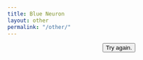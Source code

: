 ```yaml
---
title: Blue Neuron
layout: other
permalink: "/other/"
---
```


<style>
.randomize > * {display: none;}
.randomize > *:nth-child(1), .randomize > *:nth-child(2) {display: block;}
</style>
<center>
<button type="button" onClick="window.location.reload();">Try again.</button>
<br>
<br>
<br>
<div style="width:70%;">
<ul class="randomize">
  <li><img data-src="https://i.imgur.com/ccKj52z.png" style="width: 500px;" /></li>
  <li><img data-src="https://i.imgur.com/OLSSoyf.jpg" style="width: 500px;" /></li>
  <li><img data-src="https://i.imgur.com/ihr0gj4.jpg" style="width: 500px;" /></li>
  <li><img data-src="https://i.imgur.com/lxituVC.jpg" style="width: 500px;" /></li>
  <li><img data-src="https://i.imgur.com/kiPffNT.jpg" style="width: 500px;" /></li>
  <li><img data-src="https://i.imgur.com/PsMrfxe.jpg" style="width: 500px;" /></li>
  <li><img data-src="https://i.imgur.com/50UvCKt.jpg" style="width: 500px;" /></li>
  <li><img data-src="https://i.imgur.com/DOwf0iX.jpg" style="width: 500px;" /></li>
  <li><img data-src="https://i.imgur.com/qVQ5Ktt.jpg" style="width: 500px;" /></li>
  <li><img data-src="https://i.imgur.com/ZC5E29w.jpg" style="width: 500px;" /></li>
  <li><img data-src="https://i.imgur.com/BcHE8Vu.jpg" style="width: 500px;" /></li>
  <li><img data-src="https://i.imgur.com/TExmMPQ.jpg" style="width: 500px;" /></li>
  <li><img data-src="https://i.imgur.com/Uezyvoi.png" style="width: 500px;" /></li>
  <li><img data-src="https://i.imgur.com/rixucr0.png" style="width: 500px;" /></li>
  <li><img data-src="https://i.imgur.com/vEfdOxx.jpg" style="width: 500px;" /></li>
  <li><img data-src="https://i.imgur.com/ZEnDd8V.png" style="width: 500px;" /></li>
  <li><img data-src="https://i.imgur.com/MCBt0mA.png" style="width: 500px;" /></li>
  <li><img data-src="https://i.imgur.com/pVkqr1w.png" style="width: 500px;" /></li>
  <li><img data-src="https://i.imgur.com/Y7mnKbD.png" style="width: 500px;" /></li>
  <li><img data-src="https://i.imgur.com/GaJMLq4.jpg" style="width: 500px;" /></li>
  <li><img data-src="https://i.imgur.com/xRGJUVN.jpg" style="width: 500px;" /></li>
  <li><img data-src="https://i.imgur.com/Sn6nfda.png" style="width: 500px;" /></li>
  <li><img data-src="https://i.imgur.com/OCYAyn1.jpg" style="width: 500px;" /></li>
  <li><img data-src="https://i.imgur.com/5FNgzGR.jpg" style="width: 500px;" /></li>
  <li><img data-src="https://i.imgur.com/eAw0JRO.jpg" style="width: 500px;" /></li>
  <li><img data-src="https://i.imgur.com/W9hfNSS.jpg" style="width: 500px;" /></li>
  <li><img data-src="https://i.imgur.com/oMk1FH1.jpg" style="width: 500px;" /></li>
  <li><img data-src="https://i.imgur.com/NW1XroL.jpg" style="width: 500px;" /></li>
  <li><img data-src="https://i.imgur.com/EG8zQL1.jpg" style="width: 500px;" /></li>
  <li><img data-src="https://i.imgur.com/lwQ7bDY.jpg" style="width: 500px;" /></li>
  <li><img data-src="https://i.imgur.com/DNOaMd1.jpg" style="width: 500px;" /></li>
  <li><img data-src="https://i.imgur.com/eeJemB7.jpg" style="width: 500px;" /></li>
  <li><img data-src="https://i.imgur.com/K9l4rFF.jpg" style="width: 500px;" /></li>
  <li><img data-src="https://i.imgur.com/ky0pNuC.jpg" style="width: 500px;" /></li>
  <li><img data-src="https://i.imgur.com/mbT4zTp.jpg" style="width: 500px;" /></li>
  <li><img data-src="https://i.imgur.com/fi2WzAs.jpg" style="width: 500px;" /></li>
  <li><img data-src="https://i.imgur.com/Mpmnlhj.jpg" style="width: 500px;" /></li>
  <li><img data-src="https://i.imgur.com/jUqsRXp.jpg" style="width: 500px;" /></li>
  <li><img data-src="https://i.imgur.com/95mFrsU.jpg" style="width: 500px;" /></li>
  <li><img data-src="https://i.imgur.com/SmqWzSt.jpg" style="width: 500px;" /></li>
  <li><img data-src="https://i.imgur.com/OzE3ERa.jpg" style="width: 500px;" /></li>
  <li><img data-src="https://i.imgur.com/FQb5bLs.jpg" style="width: 500px;" /></li>
  <li><img data-src="https://i.imgur.com/YGUL2ay.jpg" style="width: 500px;" /></li>
  <li><img data-src="https://i.imgur.com/YUVtuRp.jpg" style="width: 500px;" /></li>
  <li><img data-src="https://i.imgur.com/WIURdU2.jpg" style="width: 500px;" /></li>
  <li><img data-src="https://i.imgur.com/Wf64bZi.jpg" style="width: 500px;" /></li>
  <li><img data-src="https://i.imgur.com/mNueJbq.png" style="width: 500px;" /></li>
  <li><img data-src="https://i.imgur.com/xzOqspr.gif" style="width: 500px;" /></li>
  <li><img data-src="https://i.imgur.com/b9Cayyb.gif" style="width: 500px;" /></li>
  <li><iframe width="760" height="515" src="https://www.youtube.com/embed/BQXbbWVJ4sA?start=123" title="YouTube video player" frameborder="0" allow="accelerometer; autoplay; clipboard-write; encrypted-media; gyroscope; picture-in-picture" allowfullscreen></iframe></li>
  <li><iframe width="760" height="515" src="https://youtube.com/embed/K5VM--QR_ys?feature=share" title="YouTube video player" frameborder="0" allow="accelerometer; autoplay; clipboard-write; encrypted-media; gyroscope; picture-in-picture" allowfullscreen></iframe></li>
  <li><iframe width="760" height="515" src="https://youtube.com/embed/RZuKyIYMSEw?feature=share" title="YouTube video player" frameborder="0" allow="accelerometer; autoplay; clipboard-write; encrypted-media; gyroscope; picture-in-picture" allowfullscreen></iframe></li>
  <li><iframe width="760" height="515" src="https://youtube.com/embed/zT3jf1EdtW4?feature=share" title="YouTube video player" frameborder="0" allow="accelerometer; autoplay; clipboard-write; encrypted-media; gyroscope; picture-in-picture" allowfullscreen></iframe></li>
  <li><iframe width="760" height="515" src="https://youtube.com/embed/4uKuogq4ZGc?feature=share" title="YouTube video player" frameborder="0" allow="accelerometer; autoplay; clipboard-write; encrypted-media; gyroscope; picture-in-picture" allowfullscreen></iframe></li>
  <li><iframe width="760" height="515" src="https://youtube.com/embed/pkuQ78xb-Fg?feature=share" title="YouTube video player" frameborder="0" allow="accelerometer; autoplay; clipboard-write; encrypted-media; gyroscope; picture-in-picture" allowfullscreen></iframe></li>
  <li><iframe width="760" height="515" src="https://youtube.com/embed/cW9B8ue8vvo?feature=share" title="YouTube video player" frameborder="0" allow="accelerometer; autoplay; clipboard-write; encrypted-media; gyroscope; picture-in-picture" allowfullscreen></iframe></li>
  <li><iframe width="760" height="515" src="https://youtube.com/embed/8_BkESaOJH0?feature=share" title="YouTube video player" frameborder="0" allow="accelerometer; autoplay; clipboard-write; encrypted-media; gyroscope; picture-in-picture" allowfullscreen></iframe></li>
  <li><iframe width="760" height="515" src="https://youtube.com/embed/VYQVlVoWoPY?feature=share" title="YouTube video player" frameborder="0" allow="accelerometer; autoplay; clipboard-write; encrypted-media; gyroscope; picture-in-picture" allowfullscreen></iframe></li>
  <li><iframe width="760" height="515" src="https://youtube.com/embed/OkmNXy7er84?feature=share" title="YouTube video player" frameborder="0" allow="accelerometer; autoplay; clipboard-write; encrypted-media; gyroscope; picture-in-picture" allowfullscreen></iframe></li>
  <li><iframe width="760" height="515" src="https://youtube.com/embed/Bz5UrvN4_qs?feature=share" title="YouTube video player" frameborder="0" allow="accelerometer; autoplay; clipboard-write; encrypted-media; gyroscope; picture-in-picture" allowfullscreen></iframe></li>
  <li><iframe width="760" height="515" src="https://youtube.com/embed/8iYMtyy8kEo?feature=share" title="YouTube video player" frameborder="0" allow="accelerometer; autoplay; clipboard-write; encrypted-media; gyroscope; picture-in-picture" allowfullscreen></iframe></li>
  <li><iframe width="760" height="515" src="https://youtube.com/embed/YIdcDL64KCE?feature=share" title="YouTube video player" frameborder="0" allow="accelerometer; autoplay; clipboard-write; encrypted-media; gyroscope; picture-in-picture" allowfullscreen></iframe></li>
  <li><iframe width="760" height="515" src="https://youtube.com/embed/0baJWldz4o0?feature=share" title="YouTube video player" frameborder="0" allow="accelerometer; autoplay; clipboard-write; encrypted-media; gyroscope; picture-in-picture" allowfullscreen></iframe></li>
  <li><iframe width="760" height="515" src="https://youtube.com/embed/QkF_G-RF66M?feature=share" title="YouTube video player" frameborder="0" allow="accelerometer; autoplay; clipboard-write; encrypted-media; gyroscope; picture-in-picture" allowfullscreen></iframe></li>
  <li><iframe width="760" height="515" src="https://youtube.com/embed/RPN3eCinQj0?feature=share" title="YouTube video player" frameborder="0" allow="accelerometer; autoplay; clipboard-write; encrypted-media; gyroscope; picture-in-picture" allowfullscreen></iframe></li>
  <li><iframe width="760" height="515" src="https://youtube.com/embed/vvCGZEqk8Ak?feature=share" title="YouTube video player" frameborder="0" allow="accelerometer; autoplay; clipboard-write; encrypted-media; gyroscope; picture-in-picture" allowfullscreen></iframe></li>
  <li><iframe width="760" height="515" src="https://youtube.com/embed/aZE3l9Ju9QA?feature=share" title="YouTube video player" frameborder="0" allow="accelerometer; autoplay; clipboard-write; encrypted-media; gyroscope; picture-in-picture" allowfullscreen></iframe></li>
  <li><iframe width="760" height="515" src="https://youtube.com/embed/6X9CEi8wkBc?feature=share" title="YouTube video player" frameborder="0" allow="accelerometer; autoplay; clipboard-write; encrypted-media; gyroscope; picture-in-picture" allowfullscreen></iframe></li>
  <li><iframe width="760" height="515" src="https://youtube.com/embed/kRrP-bZvD2s?feature=share" title="YouTube video player" frameborder="0" allow="accelerometer; autoplay; clipboard-write; encrypted-media; gyroscope; picture-in-picture" allowfullscreen></iframe></li>
  <li><iframe width="760" height="515" src="https://youtube.com/embed/JBb_A2GkD8M?feature=share" title="YouTube video player" frameborder="0" allow="accelerometer; autoplay; clipboard-write; encrypted-media; gyroscope; picture-in-picture" allowfullscreen></iframe></li>
  <li><iframe width="760" height="515" src="https://youtube.com/embed/JBb_A2GkD8M?feature=share" title="YouTube video player" frameborder="0" allow="accelerometer; autoplay; clipboard-write; encrypted-media; gyroscope; picture-in-picture" allowfullscreen></iframe></li>
  <li><iframe width="760" height="515" src="https://youtube.com/embed/V4zO_1Z_1S8?feature=share" title="YouTube video player" frameborder="0" allow="accelerometer; autoplay; clipboard-write; encrypted-media; gyroscope; picture-in-picture" allowfullscreen></iframe></li>
  <li><iframe width="760" height="515" src="https://youtube.com/embed/0rDONFEvbxo?feature=share" title="YouTube video player" frameborder="0" allow="accelerometer; autoplay; clipboard-write; encrypted-media; gyroscope; picture-in-picture" allowfullscreen></iframe></li>
  <li><iframe width="760" height="515" src="https://youtube.com/embed/CGt-rTDkMcM?feature=share" title="YouTube video player" frameborder="0" allow="accelerometer; autoplay; clipboard-write; encrypted-media; gyroscope; picture-in-picture" allowfullscreen></iframe></li>
  <li><iframe width="760" height="515" src="https://youtube.com/embed/-UKuQkhdpvs?feature=share" title="YouTube video player" frameborder="0" allow="accelerometer; autoplay; clipboard-write; encrypted-media; gyroscope; picture-in-picture" allowfullscreen></iframe></li>
  <li><iframe width="760" height="515" src="https://youtube.com/embed/jnprWvFHU78?feature=share" title="YouTube video player" frameborder="0" allow="accelerometer; autoplay; clipboard-write; encrypted-media; gyroscope; picture-in-picture" allowfullscreen></iframe></li>
  <li><iframe width="760" height="515" src="https://youtube.com/embed/QaFnOnxPMBk?feature=share" title="YouTube video player" frameborder="0" allow="accelerometer; autoplay; clipboard-write; encrypted-media; gyroscope; picture-in-picture" allowfullscreen></iframe></li>
  <li><iframe width="760" height="515" src="https://youtube.com/embed/bl5TUw7sUBs?feature=share" title="YouTube video player" frameborder="0" allow="accelerometer; autoplay; clipboard-write; encrypted-media; gyroscope; picture-in-picture" allowfullscreen></iframe></li>
  <li><iframe width="760" height="515" src="https://youtube.com/embed/VUTk0LeEk1A?feature=share" title="YouTube video player" frameborder="0" allow="accelerometer; autoplay; clipboard-write; encrypted-media; gyroscope; picture-in-picture" allowfullscreen></iframe></li>
  <li><iframe width="760" height="515" src="https://youtube.com/embed/VUTk0LeEk1A?feature=share" title="YouTube video player" frameborder="0" allow="accelerometer; autoplay; clipboard-write; encrypted-media; gyroscope; picture-in-picture" allowfullscreen></iframe></li>
  <li><iframe width="760" height="515" src="https://youtube.com/embed/D-uV8TGjaGU?feature=share" title="YouTube video player" frameborder="0" allow="accelerometer; autoplay; clipboard-write; encrypted-media; gyroscope; picture-in-picture" allowfullscreen></iframe></li>
  <li><iframe width="760" height="515" src="https://youtube.com/embed/A59DZlNQ4Oo?feature=share" title="YouTube video player" frameborder="0" allow="accelerometer; autoplay; clipboard-write; encrypted-media; gyroscope; picture-in-picture" allowfullscreen></iframe></li>
  <li><iframe width="760" height="515" src="https://youtube.com/embed/oG7jKUHsLfY?feature=share" title="YouTube video player" frameborder="0" allow="accelerometer; autoplay; clipboard-write; encrypted-media; gyroscope; picture-in-picture" allowfullscreen></iframe></li>
  <li><iframe width="760" height="515" src="https://youtube.com/embed/HMq9F8Iuhlg?feature=share" title="YouTube video player" frameborder="0" allow="accelerometer; autoplay; clipboard-write; encrypted-media; gyroscope; picture-in-picture" allowfullscreen></iframe></li>
  <li><iframe width="760" height="515" src="https://youtube.com/embed/JMcNzjzw63I?feature=share" title="YouTube video player" frameborder="0" allow="accelerometer; autoplay; clipboard-write; encrypted-media; gyroscope; picture-in-picture" allowfullscreen></iframe></li>
  <li><iframe width="760" height="515" src="https://youtube.com/embed/BuQG6_evFc8?feature=share" title="YouTube video player" frameborder="0" allow="accelerometer; autoplay; clipboard-write; encrypted-media; gyroscope; picture-in-picture" allowfullscreen></iframe></li>
  <li><iframe width="760" height="515" src="https://youtube.com/embed/c83ndPAILhs?feature=share" title="YouTube video player" frameborder="0" allow="accelerometer; autoplay; clipboard-write; encrypted-media; gyroscope; picture-in-picture" allowfullscreen></iframe></li>
  <li><iframe width="760" height="515" src="https://youtube.com/embed/iwtDqVsnqh0?feature=share" title="YouTube video player" frameborder="0" allow="accelerometer; autoplay; clipboard-write; encrypted-media; gyroscope; picture-in-picture" allowfullscreen></iframe></li>
  <li><iframe width="760" height="515" src="https://youtube.com/embed/UgiDrYTdNmE?feature=share" title="YouTube video player" frameborder="0" allow="accelerometer; autoplay; clipboard-write; encrypted-media; gyroscope; picture-in-picture" allowfullscreen></iframe></li>
  <li><iframe width="760" height="515" src="https://youtube.com/embed/cvvd-9azD1M?feature=share" title="YouTube video player" frameborder="0" allow="accelerometer; autoplay; clipboard-write; encrypted-media; gyroscope; picture-in-picture" allowfullscreen></iframe></li>
  <li><iframe width="760" height="515" src="https://youtube.com/embed/eGUsqIPurNQ?feature=share" title="YouTube video player" frameborder="0" allow="accelerometer; autoplay; clipboard-write; encrypted-media; gyroscope; picture-in-picture" allowfullscreen></iframe></li>
  <li><iframe width="760" height="515" src="https://youtube.com/embed/-fWw7FE9tTo?feature=share" title="YouTube video player" frameborder="0" allow="accelerometer; autoplay; clipboard-write; encrypted-media; gyroscope; picture-in-picture" allowfullscreen></iframe></li>
  <li><iframe width="760" height="515" src="https://youtube.com/embed/Dy4HA3vUv2c?feature=share" title="YouTube video player" frameborder="0" allow="accelerometer; autoplay; clipboard-write; encrypted-media; gyroscope; picture-in-picture" allowfullscreen></iframe></li>
  <li><iframe width="760" height="515" src="https://youtube.com/embed/3lEko6kMfng?feature=share" title="YouTube video player" frameborder="0" allow="accelerometer; autoplay; clipboard-write; encrypted-media; gyroscope; picture-in-picture" allowfullscreen></iframe></li>
  <li><iframe width="760" height="515" src="https://youtube.com/embed/OKv-lTxf-f8?feature=share" title="YouTube video player" frameborder="0" allow="accelerometer; autoplay; clipboard-write; encrypted-media; gyroscope; picture-in-picture" allowfullscreen></iframe></li>
  <li><iframe width="760" height="515" src="https://youtube.com/embed/sgpa7wEAz7I?feature=share" title="YouTube video player" frameborder="0" allow="accelerometer; autoplay; clipboard-write; encrypted-media; gyroscope; picture-in-picture" allowfullscreen></iframe></li>
  <li><iframe width="760" height="515" src="https://youtube.com/embed/Qr6NOsluHYg?feature=share" title="YouTube video player" frameborder="0" allow="accelerometer; autoplay; clipboard-write; encrypted-media; gyroscope; picture-in-picture" allowfullscreen></iframe></li>
  <li><iframe width="760" height="515" src="https://youtube.com/embed/PVsWh-qLITQ?feature=share" title="YouTube video player" frameborder="0" allow="accelerometer; autoplay; clipboard-write; encrypted-media; gyroscope; picture-in-picture" allowfullscreen></iframe></li>
  <li><iframe width="760" height="515" src="https://youtube.com/embed/DzjY2TpFFec?feature=share" title="YouTube video player" frameborder="0" allow="accelerometer; autoplay; clipboard-write; encrypted-media; gyroscope; picture-in-picture" allowfullscreen></iframe></li>
  <li><iframe width="760" height="515" src="https://youtube.com/embed/qqQvmJW4JgI?feature=share" title="YouTube video player" frameborder="0" allow="accelerometer; autoplay; clipboard-write; encrypted-media; gyroscope; picture-in-picture" allowfullscreen></iframe></li>
  <li><iframe width="760" height="515" src="https://youtube.com/embed/99Le9zFw-uc?feature=share" title="YouTube video player" frameborder="0" allow="accelerometer; autoplay; clipboard-write; encrypted-media; gyroscope; picture-in-picture" allowfullscreen></iframe></li>
  <li><iframe width="760" height="515" src="https://youtube.com/embed/VVfQmtYOJ1o?feature=share" title="YouTube video player" frameborder="0" allow="accelerometer; autoplay; clipboard-write; encrypted-media; gyroscope; picture-in-picture" allowfullscreen></iframe></li>
  <li><iframe width="760" height="515" src="https://youtube.com/embed/KEhE3SQbV20?feature=share" title="YouTube video player" frameborder="0" allow="accelerometer; autoplay; clipboard-write; encrypted-media; gyroscope; picture-in-picture" allowfullscreen></iframe></li>
  <li><iframe width="760" height="515" src="https://youtube.com/embed/r73tKTo62XM?feature=share" title="YouTube video player" frameborder="0" allow="accelerometer; autoplay; clipboard-write; encrypted-media; gyroscope; picture-in-picture" allowfullscreen></iframe></li>
  <li><iframe width="760" height="515" src="https://youtube.com/embed/VgrQSlAKaIA?feature=share" title="YouTube video player" frameborder="0" allow="accelerometer; autoplay; clipboard-write; encrypted-media; gyroscope; picture-in-picture" allowfullscreen></iframe></li>
  <li><iframe width="760" height="515" src="https://youtube.com/embed/bz39yHOv8jM?feature=share" title="YouTube video player" frameborder="0" allow="accelerometer; autoplay; clipboard-write; encrypted-media; gyroscope; picture-in-picture" allowfullscreen></iframe></li>
  <li><iframe width="760" height="515" src="https://youtube.com/embed/Owdcdub2sf0?feature=share" title="YouTube video player" frameborder="0" allow="accelerometer; autoplay; clipboard-write; encrypted-media; gyroscope; picture-in-picture" allowfullscreen></iframe></li>
  <li><iframe width="760" height="515" src="https://youtube.com/embed/Owdcdub2sf0?feature=share" title="YouTube video player" frameborder="0" allow="accelerometer; autoplay; clipboard-write; encrypted-media; gyroscope; picture-in-picture" allowfullscreen></iframe></li>
  <li><iframe width="760" height="515" src="https://youtube.com/embed/Owdcdub2sf0?feature=share" title="YouTube video player" frameborder="0" allow="accelerometer; autoplay; clipboard-write; encrypted-media; gyroscope; picture-in-picture" allowfullscreen></iframe></li>
  <li><iframe width="760" height="515" src="https://youtube.com/embed/Owdcdub2sf0?feature=share" title="YouTube video player" frameborder="0" allow="accelerometer; autoplay; clipboard-write; encrypted-media; gyroscope; picture-in-picture" allowfullscreen></iframe></li>
  <li><iframe width="760" height="515" src="https://youtube.com/embed/YWQnzylhgHc?feature=share" title="YouTube video player" frameborder="0" allow="accelerometer; autoplay; clipboard-write; encrypted-media; gyroscope; picture-in-picture" allowfullscreen></iframe></li>
  <li><iframe width="760" height="515" src="https://youtube.com/embed/2sjqTHE0zok?feature=share" title="YouTube video player" frameborder="0" allow="accelerometer; autoplay; clipboard-write; encrypted-media; gyroscope; picture-in-picture" allowfullscreen></iframe></li>
  <li><iframe width="760" height="515" src="https://youtube.com/embed/SfetoOqW8a4?feature=share" title="YouTube video player" frameborder="0" allow="accelerometer; autoplay; clipboard-write; encrypted-media; gyroscope; picture-in-picture" allowfullscreen></iframe></li>
  <li><iframe width="760" height="515" src="https://youtube.com/embed/5f6KowAYxPQ?feature=share" title="YouTube video player" frameborder="0" allow="accelerometer; autoplay; clipboard-write; encrypted-media; gyroscope; picture-in-picture" allowfullscreen></iframe></li>
  <li><iframe width="760" height="515" src="https://youtube.com/embed/2sjqTHE0zok?feature=share" title="YouTube video player" frameborder="0" allow="accelerometer; autoplay; clipboard-write; encrypted-media; gyroscope; picture-in-picture" allowfullscreen></iframe></li>
  <li><iframe width="760" height="515" src="https://youtube.com/embed/Un1QtE5swEU?feature=share" title="YouTube video player" frameborder="0" allow="accelerometer; autoplay; clipboard-write; encrypted-media; gyroscope; picture-in-picture" allowfullscreen></iframe></li>
  <li><iframe width="760" height="515" src="https://youtube.com/embed/LkWlDDVB8b8?feature=share" title="YouTube video player" frameborder="0" allow="accelerometer; autoplay; clipboard-write; encrypted-media; gyroscope; picture-in-picture" allowfullscreen></iframe></li>
  <li><iframe width="760" height="515" src="https://youtube.com/embed/jpAphcaVJIs?feature=share" title="YouTube video player" frameborder="0" allow="accelerometer; autoplay; clipboard-write; encrypted-media; gyroscope; picture-in-picture" allowfullscreen></iframe></li>
  <li><iframe width="760" height="515" src="https://youtube.com/embed/_4jon5BxtDY?feature=share" title="YouTube video player" frameborder="0" allow="accelerometer; autoplay; clipboard-write; encrypted-media; gyroscope; picture-in-picture" allowfullscreen></iframe></li>
  <li><iframe width="760" height="515" src="https://youtube.com/embed/EJG1p_JyKsE?feature=share" title="YouTube video player" frameborder="0" allow="accelerometer; autoplay; clipboard-write; encrypted-media; gyroscope; picture-in-picture" allowfullscreen></iframe></li>
  <li><iframe width="760" height="515" src="https://youtube.com/embed/rGd-MXvTDA0?feature=share" title="YouTube video player" frameborder="0" allow="accelerometer; autoplay; clipboard-write; encrypted-media; gyroscope; picture-in-picture" allowfullscreen></iframe></li>
</ul>
	</div>
